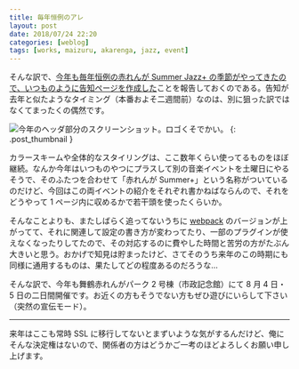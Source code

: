 ```yaml
---
title: 毎年恒例のアレ
layout: post
date: 2018/07/24 22:20
categories: [weblog]
tags: [works, maizuru, akarenga, jazz, event]
---
```


そんな訳で、[今年も毎年恒例の赤れんが Summer Jazz+ の季節がやってきたので、いつものように告知ページを作成した][summer2018]ことを報告しておくのである。告知が去年と似たようなタイミング（本番およそ二週間前）なのは、別に狙った訳ではなくてまったくの偶然です。

<!-- more -->

![今年のヘッダ部分のスクリーンショット。ロゴくそでかい。][header]
{: .post_thumbnail }

カラースキームや全体的なスタイリングは、ここ数年くらい使ってるものをほぼ継続。なんか今年はいつものやつにプラスして別の音楽イベントを土曜日にやるそうで、そのふたつを合わせて「赤れんが Summer+」という名称がついているのだけど、今回はこの両イベントの紹介をそれぞれ書かねばならんので、それをどうやって 1 ページ内に収めるかで若干頭を使ったくらいか。

そんなことよりも、またしばらく追ってないうちに [webpack][] のバージョンが上がってて、それに関連して設定の書き方が変わってたり、一部のプラグインが使えなくなったりしてたので、その対応するのに費やした時間と苦労の方がたぶん大きいと思う。おかげで知見は貯まったけど、さてそのうち来年のこの時期にも同様に通用するものは、果たしてどの程度あるのだろうな…

そんな訳で、今年も舞鶴赤れんがパーク 2 号棟（市政記念館）にて 8 月 4 日・5 日の二日間開催です。お近くの方もそうでない方もぜひ遊びにいらして下さい（突然の宣伝モード）。

- - -

来年はここも常時 SSL に移行してないとまずいような気がするんだけど、俺にそんな決定権はないので、関係者の方はどうかご一考のほどよろしくお願い申し上げます。


[summer2018]: http://www.akarengajazz.com/summerplus/
[webpack]: https://webpack.js.org/

[header]: /images/2018/07/24/summerplus-header.png

